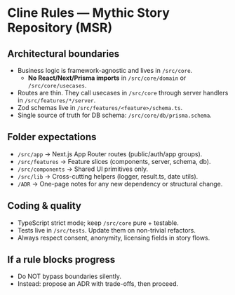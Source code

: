 # Cline Rules — Mythic Story Repository (MSR)

## Architectural boundaries
- Business logic is framework-agnostic and lives in `/src/core`.
  - **No React/Next/Prisma imports** in `/src/core/domain` or `/src/core/usecases`.
- Routes are thin. They call usecases in `/src/core` through server handlers in `/src/features/*/server`.
- Zod schemas live in `/src/features/<feature>/schema.ts`.
- Single source of truth for DB schema: `/src/core/db/prisma.schema`.

## Folder expectations
- `/src/app` → Next.js App Router routes (public/auth/app groups).
- `/src/features` → Feature slices (components, server, schema, db).
- `/src/components` → Shared UI primitives only.
- `/src/lib` → Cross-cutting helpers (logger, result.ts, date utils).
- `/ADR` → One-page notes for any new dependency or structural change.

## Coding & quality
- TypeScript strict mode; keep `/src/core` pure + testable.
- Tests live in `/src/tests`. Update them on non-trivial refactors.
- Always respect consent, anonymity, licensing fields in story flows.

## If a rule blocks progress
- Do NOT bypass boundaries silently.  
- Instead: propose an ADR with trade-offs, then proceed.
